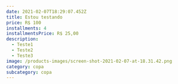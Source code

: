 ```yaml
---
date: 2021-02-07T18:29:07.452Z
title: Estou testando
price: R$ 100
installments: 4
installmentsPrice: R$ 25,00
description:
  - Teste1
  - Teste2
  - Teste3
image: /products-images/screen-shot-2021-02-07-at-18.31.42.png
category: copa
subcategory: copa
---
```

